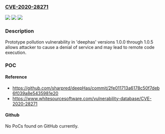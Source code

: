 ### [CVE-2020-28271](https://cve.mitre.org/cgi-bin/cvename.cgi?name=CVE-2020-28271)
![](https://img.shields.io/static/v1?label=Product&message=deephas&color=blue)
![](https://img.shields.io/static/v1?label=Version&message=1.0.5%2C%201.0.3%2C%201.0.2%2C%201.0.1%2C%201.0.0%20&color=brightgreen)
![](https://img.shields.io/static/v1?label=Vulnerability&message=Prototype%20Pollution&color=brightgreen)

### Description

Prototype pollution vulnerability in 'deephas' versions 1.0.0 through 1.0.5 allows attacker to cause a denial of service and may lead to remote code execution.

### POC

#### Reference
- https://github.com/sharpred/deepHas/commit/2fe011713a6178c50f7deb6f039a8e5435981e20
- https://www.whitesourcesoftware.com/vulnerability-database/CVE-2020-28271

#### Github
No PoCs found on GitHub currently.

